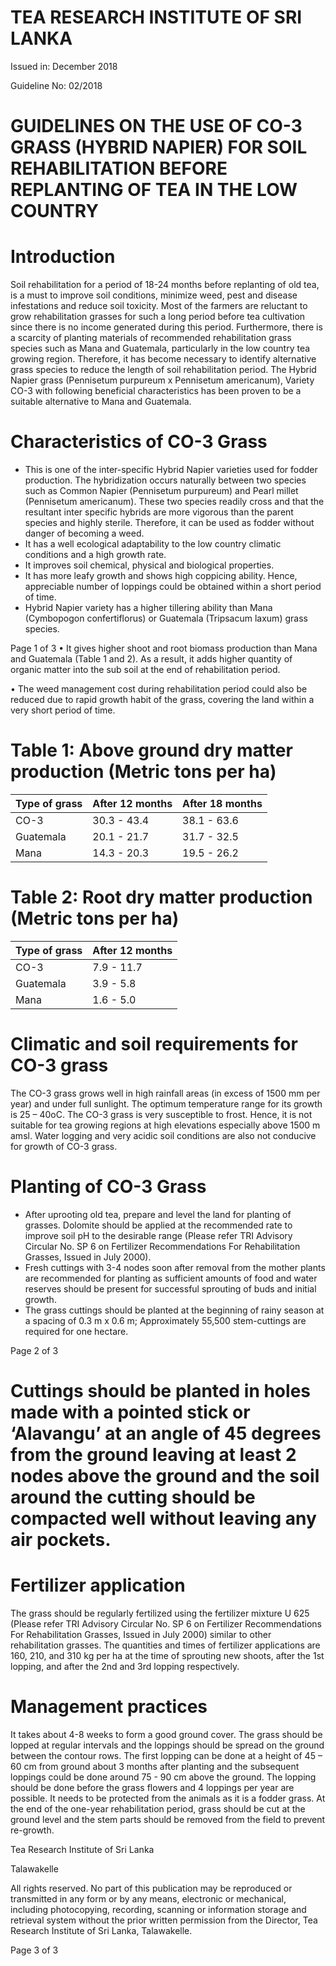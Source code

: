 # TEA RESEARCH INSTITUTE OF SRI LANKA

Issued in: December 2018

Guideline No: 02/2018

# GUIDELINES ON THE USE OF CO-3 GRASS (HYBRID NAPIER) FOR SOIL REHABILITATION BEFORE REPLANTING OF TEA IN THE LOW COUNTRY

# Introduction

Soil rehabilitation for a period of 18-24 months before replanting of old tea, is a must to improve soil conditions, minimize weed, pest and disease infestations and reduce soil toxicity. Most of the farmers are reluctant to grow rehabilitation grasses for such a long period before tea cultivation since there is no income generated during this period. Furthermore, there is a scarcity of planting materials of recommended rehabilitation grass species such as Mana and Guatemala, particularly in the low country tea growing region. Therefore, it has become necessary to identify alternative grass species to reduce the length of soil rehabilitation period. The Hybrid Napier grass (Pennisetum purpureum x Pennisetum americanum), Variety CO-3 with following beneficial characteristics has been proven to be a suitable alternative to Mana and Guatemala.

# Characteristics of CO-3 Grass

- This is one of the inter-specific Hybrid Napier varieties used for fodder production. The hybridization occurs naturally between two species such as Common Napier (Pennisetum purpureum) and Pearl millet (Pennisetum americanum). These two species readily cross and that the resultant inter specific hybrids are more vigorous than the parent species and highly sterile. Therefore, it can be used as fodder without danger of becoming a weed.
- It has a well ecological adaptability to the low country climatic conditions and a high growth rate.
- It improves soil chemical, physical and biological properties.
- It has more leafy growth and shows high coppicing ability. Hence, appreciable number of loppings could be obtained within a short period of time.
- Hybrid Napier variety has a higher tillering ability than Mana (Cymbopogon confertiflorus) or Guatemala (Tripsacum laxum) grass species.

Page 1 of 3
• It gives higher shoot and root biomass production than Mana and Guatemala (Table 1 and 2). As a result, it adds higher quantity of organic matter into the sub soil at the end of rehabilitation period.

• The weed management cost during rehabilitation period could also be reduced due to rapid growth habit of the grass, covering the land within a very short period of time.

# Table 1: Above ground dry matter production (Metric tons per ha)

|Type of grass|After 12 months|After 18 months|
|---|---|---|
|CO-3|30.3 - 43.4|38.1 - 63.6|
|Guatemala|20.1 - 21.7|31.7 - 32.5|
|Mana|14.3 - 20.3|19.5 - 26.2|

# Table 2: Root dry matter production (Metric tons per ha)

|Type of grass|After 12 months|
|---|---|
|CO-3|7.9 - 11.7|
|Guatemala|3.9 - 5.8|
|Mana|1.6 - 5.0|

# Climatic and soil requirements for CO-3 grass

The CO-3 grass grows well in high rainfall areas (in excess of 1500 mm per year) and under full sunlight. The optimum temperature range for its growth is 25 – 40oC. The CO-3 grass is very susceptible to frost. Hence, it is not suitable for tea growing regions at high elevations especially above 1500 m amsl. Water logging and very acidic soil conditions are also not conducive for growth of CO-3 grass.

# Planting of CO-3 Grass

- After uprooting old tea, prepare and level the land for planting of grasses. Dolomite should be applied at the recommended rate to improve soil pH to the desirable range (Please refer TRI Advisory Circular No. SP 6 on Fertilizer Recommendations For Rehabilitation Grasses, Issued in July 2000).
- Fresh cuttings with 3-4 nodes soon after removal from the mother plants are recommended for planting as sufficient amounts of food and water reserves should be present for successful sprouting of buds and initial growth.
- The grass cuttings should be planted at the beginning of rainy season at a spacing of 0.3 m x 0.6 m; Approximately 55,500 stem-cuttings are required for one hectare.

Page 2 of 3
# Cuttings should be planted in holes made with a pointed stick or ‘Alavangu’ at an angle of 45 degrees from the ground leaving at least 2 nodes above the ground and the soil around the cutting should be compacted well without leaving any air pockets.

# Fertilizer application

The grass should be regularly fertilized using the fertilizer mixture U 625 (Please refer TRI Advisory Circular No. SP 6 on Fertilizer Recommendations For Rehabilitation Grasses, Issued in July 2000) similar to other rehabilitation grasses. The quantities and times of fertilizer applications are 160, 210, and 310 kg per ha at the time of sprouting new shoots, after the 1st lopping, and after the 2nd and 3rd lopping respectively.

# Management practices

It takes about 4-8 weeks to form a good ground cover. The grass should be lopped at regular intervals and the loppings should be spread on the ground between the contour rows. The first lopping can be done at a height of 45 – 60 cm from ground about 3 months after planting and the subsequent loppings could be done around 75 - 90 cm above the ground. The lopping should be done before the grass flowers and 4 loppings per year are possible. It needs to be protected from the animals as it is a fodder grass. At the end of the one-year rehabilitation period, grass should be cut at the ground level and the stem parts should be removed from the field to prevent re-growth.

Tea Research Institute of Sri Lanka

Talawakelle


All rights reserved. No part of this publication may be reproduced or transmitted in any form or by any means, electronic or mechanical, including photocopying, recording, scanning or information storage and retrieval system without the prior written permission from the Director, Tea Research Institute of Sri Lanka, Talawakelle.

Page 3 of 3
